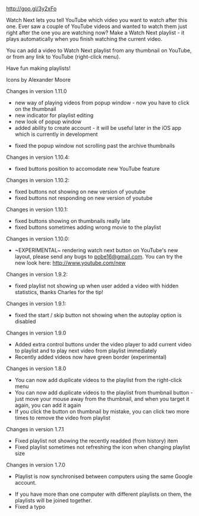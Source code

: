 http://goo.gl/3y2xFo

Watch Next lets you tell YouTube which video you want to watch after this one.
Ever saw a couple of YouTube videos and wanted to watch them just right after the one you are watching now? Make a Watch Next playlist - it plays automatically when you finish watching the current video.

You can add a video to Watch Next playlist from any thumbnail on YouTube, or from any link to YouTube (right-click menu).

Have fun making playlists!

Icons by Alexander Moore

Changes in version 1.11.0
- new way of playing videos from popup window - now you have to click on the thumbnail
- new indicator for playlist editing
- new look of popup window
- added ability to create account - it will be useful later in the iOS app which is currently in development
* fixed the popup window not scrolling past the archive thumbnails

Changes in version 1.10.4:
* fixed buttons position to accomodate new YouTube feature

Changes in version 1.10.2:
* fixed buttons not showing on new version of youtube
* fixed buttons not responding on new version of youtube

Changes in version 1.10.1:
* fixed buttons showing on thumbnails really late
* fixed buttons sometimes adding wrong movie to the playlist

Changes in version 1.10.0:
* ~EXPERIMENTAL~ rendering watch next button on YouTube's new layout, please send any bugs to pobe16@gmail.com. You can try the new look here: http://www.youtube.com/new 

Changes in version 1.9.2:
* fixed playlist not showing up when user added a video with hidden statistics, thanks Charles for the tip!

Changes in version 1.9.1:
* fixed the start / skip button not showing when the autoplay option is disabled 

Changes in version 1.9.0
- Added extra control buttons under the video player to add current video to playlist and to play next video from playlist immediately
- Recently added videos now have green border (experimental)

Changes in version 1.8.0
- You can now add duplicate videos to the playlist from the right-click menu
- You can now add duplicate videos to the playlist from thumbnail button - just move your mouse away from the thumbnail, and when you target it again, you can add it again
- If you click the button on thumbnail by mistake, you can click two more times to remove the video from playlist

Changes in version 1.7.1
* Fixed playlist not showing the recently readded (from history) item
* Fixed playlist sometimes not refreshing the icon when changing playlist size

Changes in version 1.7.0
- Playlist is now synchronised between computers using the same Google account.
* If you have more than one computer with different playlists on them, the playlists will be joined together.
* Fixed a typo
